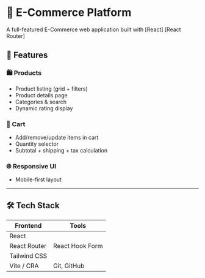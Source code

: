 # 🛒 E-Commerce Platform

A full-featured E-Commerce web application built with [React] [React Router] 

## 🚀 Features


### 🛍️ Products
- Product listing (grid + filters)
- Product details page
- Categories & search
- Dynamic rating display

### 🛒 Cart 
- Add/remove/update items in cart
- Quantity selector
- Subtotal + shipping + tax calculation

### 🌐 Responsive UI
- Mobile-first layout 

---

## 🛠️ Tech Stack

| Frontend       | Tools              
|----------------|--------------------
| React          |   
| React Router   | React Hook Form    
| Tailwind CSS   | 
| Vite / CRA     | Git, GitHub 


